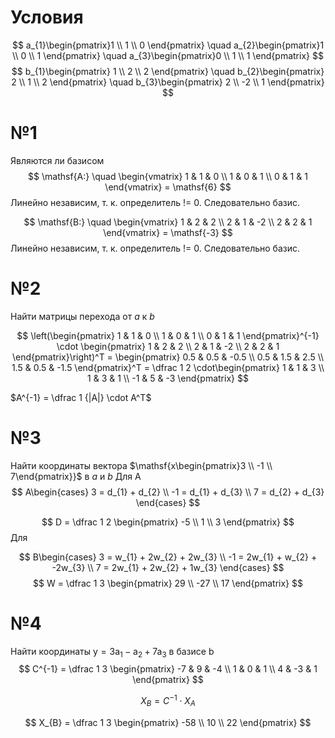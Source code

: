 # Условия
$$
a_{1}\begin{pmatrix}1 \\
1 \\
0
\end{pmatrix} \quad
a_{2}\begin{pmatrix}1 \\
0 \\
1
\end{pmatrix} \quad
a_{3}\begin{pmatrix}0 \\
1 \\
1
\end{pmatrix}
$$
$$
b_{1}\begin{pmatrix}
1 \\
2 \\
2
\end{pmatrix} \quad
b_{2}\begin{pmatrix}
2 \\
1 \\
2
\end{pmatrix} \quad
b_{3}\begin{pmatrix}
2 \\
-2 \\
1
\end{pmatrix}
$$

# №1
Являются ли базисом
$$
\mathsf{A:} \quad \begin{vmatrix} 1 & 1 & 0 \\
1 & 0 & 1 \\
0 & 1 & 1
\end{vmatrix} = \mathsf{6}
$$
Линейно независим, т. к. определитель != 0.
Следовательно базис.


$$
\mathsf{B:} \quad \begin{vmatrix}
1 & 2 & 2 \\
2 & 1 & -2 \\
2 & 2 & 1
\end{vmatrix} = \mathsf{-3}
$$
Линейно независим, т. к. определитель != 0.
Следовательно базис.

# №2
Найти матрицы перехода от $a$ к $b$

$$
\left(\begin{pmatrix} 1 & 1 & 0 \\
1 & 0 & 1 \\
0 & 1 & 1
\end{pmatrix}^{-1} \cdot \begin{pmatrix} 1 & 2 & 2 \\
2 & 1 & -2 \\
2 & 2 & 1
\end{pmatrix}\right)^T = \begin{pmatrix}
0.5 & 0.5 & -0.5 \\
0.5 & 1.5 & 2.5 \\
1.5 & 0.5 & -1.5
 \end{pmatrix}^T = \dfrac 1 2 \cdot\begin{pmatrix}
1 & 1 & 3 \\
1 & 3 & 1 \\
-1 & 5 & -3
\end{pmatrix}
$$
 
$A^{-1} = \dfrac 1 {|A|} \cdot A^T$

# №3
Найти координаты вектора $\mathsf{x\begin{pmatrix}3 \\ -1 \\ 7\end{pmatrix}}$ в $a$ и $b$
Для $\mathsf A$
$$
A\begin{cases}
3 = d_{1} + d_{2} \\
-1 = d_{1} + d_{3} \\
7 = d_{2} + d_{3}
\end{cases}
$$

$$
D = \dfrac 1 2 \begin{pmatrix}
-5 \\
1 \\
3
\end{pmatrix}
$$
Для

$$
B\begin{cases}
3 = w_{1} + 2w_{2} + 2w_{3} \\
-1 = 2w_{1} + w_{2} + -2w_{3} \\
7 = 2w_{1} + 2w_{2} + 1w_{3}
\end{cases}
$$
$$
W = \dfrac 1 3 \begin{pmatrix}
29 \\
-27 \\
17
\end{pmatrix}
$$

# №4
Найти координаты $\mathsf{y = 3a_1 - a_2 + 7a_3}$ в базисе b
$$
C^{-1} = \dfrac 1 3 \begin{pmatrix}
-7 & 9 & -4 \\
1 & 0 & 1 \\
4 & -3 & 1
\end{pmatrix}
$$

$$
X_{B} = C^{-1} \cdot X_{A}
$$

$$
X_{B} = \dfrac 1 3 \begin{pmatrix}
-58 \\
10 \\
22
\end{pmatrix}
$$